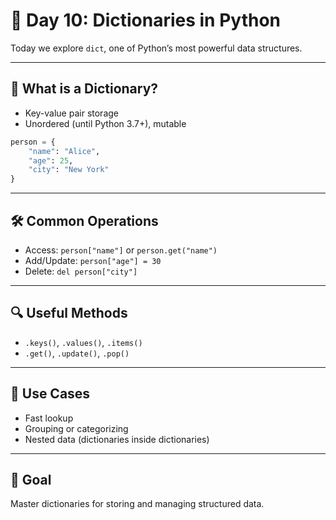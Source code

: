 # 📘 Day 10: Dictionaries in Python

Today we explore `dict`, one of Python’s most powerful data structures.

---

## 🔑 What is a Dictionary?

- Key-value pair storage
- Unordered (until Python 3.7+), mutable

```python
person = {
    "name": "Alice",
    "age": 25,
    "city": "New York"
}
```

---

## 🛠️ Common Operations

- Access: `person["name"]` or `person.get("name")`
- Add/Update: `person["age"] = 30`
- Delete: `del person["city"]`

---

## 🔍 Useful Methods

- `.keys()`, `.values()`, `.items()`
- `.get()`, `.update()`, `.pop()`

---

## 🧠 Use Cases

- Fast lookup
- Grouping or categorizing
- Nested data (dictionaries inside dictionaries)

---

## 🎯 Goal

Master dictionaries for storing and managing structured data.
